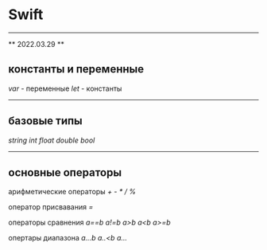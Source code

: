 # Swift 
---

** 2022.03.29 **

## константы и переменные 

_var_  - переменные 
_let_  - константы

---

## базовые типы

_string_
_int_
_float_
_double_
_bool_

---

## основные операторы

арифметические операторы _+_ _-_ _*_ _/_ _%_

оператор присвавания _=_

операторы сравнения _a==b_ _a!=b_ _a>b_ _a<b_ _a>=b_

опертары диапазона _a...b_ _a..<b_ _a..._
